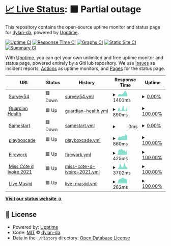 # [📈 Live Status](https://dylan-da.github.io/ayoba-microapp-uptime-monitor): <!--live status--> **🟧 Partial outage**

This repository contains the open-source uptime monitor and status page for [dylan-da](https://dylan-da.github.io/ayoba-microapp-uptime-monitor), powered by [Upptime](https://github.com/upptime/upptime).

[![Uptime CI](https://github.com/dylan-da/ayoba-microapp-uptime-monitor/workflows/Uptime%20CI/badge.svg)](https://github.com/dylan-da/ayoba-microapp-uptime-monitor/actions?query=workflow%3A%22Uptime+CI%22)
[![Response Time CI](https://github.com/dylan-da/ayoba-microapp-uptime-monitor/workflows/Response%20Time%20CI/badge.svg)](https://github.com/dylan-da/ayoba-microapp-uptime-monitor/actions?query=workflow%3A%22Response+Time+CI%22)
[![Graphs CI](https://github.com/dylan-da/ayoba-microapp-uptime-monitor/workflows/Graphs%20CI/badge.svg)](https://github.com/dylan-da/ayoba-microapp-uptime-monitor/actions?query=workflow%3A%22Graphs+CI%22)
[![Static Site CI](https://github.com/dylan-da/ayoba-microapp-uptime-monitor/workflows/Static%20Site%20CI/badge.svg)](https://github.com/dylan-da/ayoba-microapp-uptime-monitor/actions?query=workflow%3A%22Static+Site+CI%22)
[![Summary CI](https://github.com/dylan-da/ayoba-microapp-uptime-monitor/workflows/Summary%20CI/badge.svg)](https://github.com/dylan-da/ayoba-microapp-uptime-monitor/actions?query=workflow%3A%22Summary+CI%22)

With [Upptime](https://upptime.js.org), you can get your own unlimited and free uptime monitor and status page, powered entirely by a GitHub repository. We use [Issues](https://github.com/dylan-da/ayoba-microapp-uptime-monitor/issues) as incident reports, [Actions](https://github.com/dylan-da/ayoba-microapp-uptime-monitor/actions) as uptime monitors, and [Pages](https://dylan-da.github.io/ayoba-microapp-uptime-monitor) for the status page.

<!--start: status pages-->
<!-- This summary is generated by Upptime (https://github.com/upptime/upptime) -->
<!-- Do not edit this manually, your changes will be overwritten -->
<!-- prettier-ignore -->
| URL | Status | History | Response Time | Uptime |
| --- | ------ | ------- | ------------- | ------ |
| <img alt="" src="https://favicons.githubusercontent.com/survey54.com" height="13"> [Survey54](https://survey54.com/open-surveys) | 🟥 Down | [survey54.yml](https://github.com/dylan-da/ayoba-microapp-uptime-monitor/commits/HEAD/history/survey54.yml) | <details><summary><img alt="Response time graph" src="./graphs/survey54/response-time-week.png" height="20"> 1401ms</summary><br><a href="https://dylan-da.github.io/ayoba-microapp-uptime-monitor/history/survey54"><img alt="Response time 631" src="https://img.shields.io/endpoint?url=https%3A%2F%2Fraw.githubusercontent.com%2Fdylan-da%2Fayoba-microapp-uptime-monitor%2FHEAD%2Fapi%2Fsurvey54%2Fresponse-time.json"></a><br><a href="https://dylan-da.github.io/ayoba-microapp-uptime-monitor/history/survey54"><img alt="24-hour response time 1123" src="https://img.shields.io/endpoint?url=https%3A%2F%2Fraw.githubusercontent.com%2Fdylan-da%2Fayoba-microapp-uptime-monitor%2FHEAD%2Fapi%2Fsurvey54%2Fresponse-time-day.json"></a><br><a href="https://dylan-da.github.io/ayoba-microapp-uptime-monitor/history/survey54"><img alt="7-day response time 1401" src="https://img.shields.io/endpoint?url=https%3A%2F%2Fraw.githubusercontent.com%2Fdylan-da%2Fayoba-microapp-uptime-monitor%2FHEAD%2Fapi%2Fsurvey54%2Fresponse-time-week.json"></a><br><a href="https://dylan-da.github.io/ayoba-microapp-uptime-monitor/history/survey54"><img alt="30-day response time 1274" src="https://img.shields.io/endpoint?url=https%3A%2F%2Fraw.githubusercontent.com%2Fdylan-da%2Fayoba-microapp-uptime-monitor%2FHEAD%2Fapi%2Fsurvey54%2Fresponse-time-month.json"></a><br><a href="https://dylan-da.github.io/ayoba-microapp-uptime-monitor/history/survey54"><img alt="1-year response time 687" src="https://img.shields.io/endpoint?url=https%3A%2F%2Fraw.githubusercontent.com%2Fdylan-da%2Fayoba-microapp-uptime-monitor%2FHEAD%2Fapi%2Fsurvey54%2Fresponse-time-year.json"></a></details> | <details><summary><a href="https://dylan-da.github.io/ayoba-microapp-uptime-monitor/history/survey54">0.00%</a></summary><a href="https://dylan-da.github.io/ayoba-microapp-uptime-monitor/history/survey54"><img alt="All-time uptime 72.74%" src="https://img.shields.io/endpoint?url=https%3A%2F%2Fraw.githubusercontent.com%2Fdylan-da%2Fayoba-microapp-uptime-monitor%2FHEAD%2Fapi%2Fsurvey54%2Fuptime.json"></a><br><a href="https://dylan-da.github.io/ayoba-microapp-uptime-monitor/history/survey54"><img alt="24-hour uptime 0.00%" src="https://img.shields.io/endpoint?url=https%3A%2F%2Fraw.githubusercontent.com%2Fdylan-da%2Fayoba-microapp-uptime-monitor%2FHEAD%2Fapi%2Fsurvey54%2Fuptime-day.json"></a><br><a href="https://dylan-da.github.io/ayoba-microapp-uptime-monitor/history/survey54"><img alt="7-day uptime 0.00%" src="https://img.shields.io/endpoint?url=https%3A%2F%2Fraw.githubusercontent.com%2Fdylan-da%2Fayoba-microapp-uptime-monitor%2FHEAD%2Fapi%2Fsurvey54%2Fuptime-week.json"></a><br><a href="https://dylan-da.github.io/ayoba-microapp-uptime-monitor/history/survey54"><img alt="30-day uptime 0.00%" src="https://img.shields.io/endpoint?url=https%3A%2F%2Fraw.githubusercontent.com%2Fdylan-da%2Fayoba-microapp-uptime-monitor%2FHEAD%2Fapi%2Fsurvey54%2Fuptime-month.json"></a><br><a href="https://dylan-da.github.io/ayoba-microapp-uptime-monitor/history/survey54"><img alt="1-year uptime 64.63%" src="https://img.shields.io/endpoint?url=https%3A%2F%2Fraw.githubusercontent.com%2Fdylan-da%2Fayoba-microapp-uptime-monitor%2FHEAD%2Fapi%2Fsurvey54%2Fuptime-year.json"></a></details>
| <img alt="" src="https://favicons.githubusercontent.com/guardianhealth.io" height="13"> [Guardian Health](https://guardianhealth.io/) | 🟩 Up | [guardian-health.yml](https://github.com/dylan-da/ayoba-microapp-uptime-monitor/commits/HEAD/history/guardian-health.yml) | <details><summary><img alt="Response time graph" src="./graphs/guardian-health/response-time-week.png" height="20"> 890ms</summary><br><a href="https://dylan-da.github.io/ayoba-microapp-uptime-monitor/history/guardian-health"><img alt="Response time 404" src="https://img.shields.io/endpoint?url=https%3A%2F%2Fraw.githubusercontent.com%2Fdylan-da%2Fayoba-microapp-uptime-monitor%2FHEAD%2Fapi%2Fguardian-health%2Fresponse-time.json"></a><br><a href="https://dylan-da.github.io/ayoba-microapp-uptime-monitor/history/guardian-health"><img alt="24-hour response time 1996" src="https://img.shields.io/endpoint?url=https%3A%2F%2Fraw.githubusercontent.com%2Fdylan-da%2Fayoba-microapp-uptime-monitor%2FHEAD%2Fapi%2Fguardian-health%2Fresponse-time-day.json"></a><br><a href="https://dylan-da.github.io/ayoba-microapp-uptime-monitor/history/guardian-health"><img alt="7-day response time 890" src="https://img.shields.io/endpoint?url=https%3A%2F%2Fraw.githubusercontent.com%2Fdylan-da%2Fayoba-microapp-uptime-monitor%2FHEAD%2Fapi%2Fguardian-health%2Fresponse-time-week.json"></a><br><a href="https://dylan-da.github.io/ayoba-microapp-uptime-monitor/history/guardian-health"><img alt="30-day response time 543" src="https://img.shields.io/endpoint?url=https%3A%2F%2Fraw.githubusercontent.com%2Fdylan-da%2Fayoba-microapp-uptime-monitor%2FHEAD%2Fapi%2Fguardian-health%2Fresponse-time-month.json"></a><br><a href="https://dylan-da.github.io/ayoba-microapp-uptime-monitor/history/guardian-health"><img alt="1-year response time 419" src="https://img.shields.io/endpoint?url=https%3A%2F%2Fraw.githubusercontent.com%2Fdylan-da%2Fayoba-microapp-uptime-monitor%2FHEAD%2Fapi%2Fguardian-health%2Fresponse-time-year.json"></a></details> | <details><summary><a href="https://dylan-da.github.io/ayoba-microapp-uptime-monitor/history/guardian-health">100.00%</a></summary><a href="https://dylan-da.github.io/ayoba-microapp-uptime-monitor/history/guardian-health"><img alt="All-time uptime 99.60%" src="https://img.shields.io/endpoint?url=https%3A%2F%2Fraw.githubusercontent.com%2Fdylan-da%2Fayoba-microapp-uptime-monitor%2FHEAD%2Fapi%2Fguardian-health%2Fuptime.json"></a><br><a href="https://dylan-da.github.io/ayoba-microapp-uptime-monitor/history/guardian-health"><img alt="24-hour uptime 100.00%" src="https://img.shields.io/endpoint?url=https%3A%2F%2Fraw.githubusercontent.com%2Fdylan-da%2Fayoba-microapp-uptime-monitor%2FHEAD%2Fapi%2Fguardian-health%2Fuptime-day.json"></a><br><a href="https://dylan-da.github.io/ayoba-microapp-uptime-monitor/history/guardian-health"><img alt="7-day uptime 100.00%" src="https://img.shields.io/endpoint?url=https%3A%2F%2Fraw.githubusercontent.com%2Fdylan-da%2Fayoba-microapp-uptime-monitor%2FHEAD%2Fapi%2Fguardian-health%2Fuptime-week.json"></a><br><a href="https://dylan-da.github.io/ayoba-microapp-uptime-monitor/history/guardian-health"><img alt="30-day uptime 100.00%" src="https://img.shields.io/endpoint?url=https%3A%2F%2Fraw.githubusercontent.com%2Fdylan-da%2Fayoba-microapp-uptime-monitor%2FHEAD%2Fapi%2Fguardian-health%2Fuptime-month.json"></a><br><a href="https://dylan-da.github.io/ayoba-microapp-uptime-monitor/history/guardian-health"><img alt="1-year uptime 99.60%" src="https://img.shields.io/endpoint?url=https%3A%2F%2Fraw.githubusercontent.com%2Fdylan-da%2Fayoba-microapp-uptime-monitor%2FHEAD%2Fapi%2Fguardian-health%2Fuptime-year.json"></a></details>
| <img alt="" src="https://favicons.githubusercontent.com/www.samestart.com" height="13"> [Samestart](https://www.samestart.com/) | 🟥 Down | [samestart.yml](https://github.com/dylan-da/ayoba-microapp-uptime-monitor/commits/HEAD/history/samestart.yml) | <details><summary><img alt="Response time graph" src="./graphs/samestart/response-time-week.png" height="20"> 0ms</summary><br><a href="https://dylan-da.github.io/ayoba-microapp-uptime-monitor/history/samestart"><img alt="Response time 934" src="https://img.shields.io/endpoint?url=https%3A%2F%2Fraw.githubusercontent.com%2Fdylan-da%2Fayoba-microapp-uptime-monitor%2FHEAD%2Fapi%2Fsamestart%2Fresponse-time.json"></a><br><a href="https://dylan-da.github.io/ayoba-microapp-uptime-monitor/history/samestart"><img alt="24-hour response time 0" src="https://img.shields.io/endpoint?url=https%3A%2F%2Fraw.githubusercontent.com%2Fdylan-da%2Fayoba-microapp-uptime-monitor%2FHEAD%2Fapi%2Fsamestart%2Fresponse-time-day.json"></a><br><a href="https://dylan-da.github.io/ayoba-microapp-uptime-monitor/history/samestart"><img alt="7-day response time 0" src="https://img.shields.io/endpoint?url=https%3A%2F%2Fraw.githubusercontent.com%2Fdylan-da%2Fayoba-microapp-uptime-monitor%2FHEAD%2Fapi%2Fsamestart%2Fresponse-time-week.json"></a><br><a href="https://dylan-da.github.io/ayoba-microapp-uptime-monitor/history/samestart"><img alt="30-day response time 0" src="https://img.shields.io/endpoint?url=https%3A%2F%2Fraw.githubusercontent.com%2Fdylan-da%2Fayoba-microapp-uptime-monitor%2FHEAD%2Fapi%2Fsamestart%2Fresponse-time-month.json"></a><br><a href="https://dylan-da.github.io/ayoba-microapp-uptime-monitor/history/samestart"><img alt="1-year response time 249" src="https://img.shields.io/endpoint?url=https%3A%2F%2Fraw.githubusercontent.com%2Fdylan-da%2Fayoba-microapp-uptime-monitor%2FHEAD%2Fapi%2Fsamestart%2Fresponse-time-year.json"></a></details> | <details><summary><a href="https://dylan-da.github.io/ayoba-microapp-uptime-monitor/history/samestart">0.00%</a></summary><a href="https://dylan-da.github.io/ayoba-microapp-uptime-monitor/history/samestart"><img alt="All-time uptime 33.28%" src="https://img.shields.io/endpoint?url=https%3A%2F%2Fraw.githubusercontent.com%2Fdylan-da%2Fayoba-microapp-uptime-monitor%2FHEAD%2Fapi%2Fsamestart%2Fuptime.json"></a><br><a href="https://dylan-da.github.io/ayoba-microapp-uptime-monitor/history/samestart"><img alt="24-hour uptime 0.00%" src="https://img.shields.io/endpoint?url=https%3A%2F%2Fraw.githubusercontent.com%2Fdylan-da%2Fayoba-microapp-uptime-monitor%2FHEAD%2Fapi%2Fsamestart%2Fuptime-day.json"></a><br><a href="https://dylan-da.github.io/ayoba-microapp-uptime-monitor/history/samestart"><img alt="7-day uptime 0.00%" src="https://img.shields.io/endpoint?url=https%3A%2F%2Fraw.githubusercontent.com%2Fdylan-da%2Fayoba-microapp-uptime-monitor%2FHEAD%2Fapi%2Fsamestart%2Fuptime-week.json"></a><br><a href="https://dylan-da.github.io/ayoba-microapp-uptime-monitor/history/samestart"><img alt="30-day uptime 0.00%" src="https://img.shields.io/endpoint?url=https%3A%2F%2Fraw.githubusercontent.com%2Fdylan-da%2Fayoba-microapp-uptime-monitor%2FHEAD%2Fapi%2Fsamestart%2Fuptime-month.json"></a><br><a href="https://dylan-da.github.io/ayoba-microapp-uptime-monitor/history/samestart"><img alt="1-year uptime 25.39%" src="https://img.shields.io/endpoint?url=https%3A%2F%2Fraw.githubusercontent.com%2Fdylan-da%2Fayoba-microapp-uptime-monitor%2FHEAD%2Fapi%2Fsamestart%2Fuptime-year.json"></a></details>
| <img alt="" src="https://favicons.githubusercontent.com/playboxcade.com" height="13"> [playboxcade](https://playboxcade.com/) | 🟩 Up | [playboxcade.yml](https://github.com/dylan-da/ayoba-microapp-uptime-monitor/commits/HEAD/history/playboxcade.yml) | <details><summary><img alt="Response time graph" src="./graphs/playboxcade/response-time-week.png" height="20"> 860ms</summary><br><a href="https://dylan-da.github.io/ayoba-microapp-uptime-monitor/history/playboxcade"><img alt="Response time 1198" src="https://img.shields.io/endpoint?url=https%3A%2F%2Fraw.githubusercontent.com%2Fdylan-da%2Fayoba-microapp-uptime-monitor%2FHEAD%2Fapi%2Fplayboxcade%2Fresponse-time.json"></a><br><a href="https://dylan-da.github.io/ayoba-microapp-uptime-monitor/history/playboxcade"><img alt="24-hour response time 844" src="https://img.shields.io/endpoint?url=https%3A%2F%2Fraw.githubusercontent.com%2Fdylan-da%2Fayoba-microapp-uptime-monitor%2FHEAD%2Fapi%2Fplayboxcade%2Fresponse-time-day.json"></a><br><a href="https://dylan-da.github.io/ayoba-microapp-uptime-monitor/history/playboxcade"><img alt="7-day response time 860" src="https://img.shields.io/endpoint?url=https%3A%2F%2Fraw.githubusercontent.com%2Fdylan-da%2Fayoba-microapp-uptime-monitor%2FHEAD%2Fapi%2Fplayboxcade%2Fresponse-time-week.json"></a><br><a href="https://dylan-da.github.io/ayoba-microapp-uptime-monitor/history/playboxcade"><img alt="30-day response time 1288" src="https://img.shields.io/endpoint?url=https%3A%2F%2Fraw.githubusercontent.com%2Fdylan-da%2Fayoba-microapp-uptime-monitor%2FHEAD%2Fapi%2Fplayboxcade%2Fresponse-time-month.json"></a><br><a href="https://dylan-da.github.io/ayoba-microapp-uptime-monitor/history/playboxcade"><img alt="1-year response time 1240" src="https://img.shields.io/endpoint?url=https%3A%2F%2Fraw.githubusercontent.com%2Fdylan-da%2Fayoba-microapp-uptime-monitor%2FHEAD%2Fapi%2Fplayboxcade%2Fresponse-time-year.json"></a></details> | <details><summary><a href="https://dylan-da.github.io/ayoba-microapp-uptime-monitor/history/playboxcade">100.00%</a></summary><a href="https://dylan-da.github.io/ayoba-microapp-uptime-monitor/history/playboxcade"><img alt="All-time uptime 99.81%" src="https://img.shields.io/endpoint?url=https%3A%2F%2Fraw.githubusercontent.com%2Fdylan-da%2Fayoba-microapp-uptime-monitor%2FHEAD%2Fapi%2Fplayboxcade%2Fuptime.json"></a><br><a href="https://dylan-da.github.io/ayoba-microapp-uptime-monitor/history/playboxcade"><img alt="24-hour uptime 100.00%" src="https://img.shields.io/endpoint?url=https%3A%2F%2Fraw.githubusercontent.com%2Fdylan-da%2Fayoba-microapp-uptime-monitor%2FHEAD%2Fapi%2Fplayboxcade%2Fuptime-day.json"></a><br><a href="https://dylan-da.github.io/ayoba-microapp-uptime-monitor/history/playboxcade"><img alt="7-day uptime 100.00%" src="https://img.shields.io/endpoint?url=https%3A%2F%2Fraw.githubusercontent.com%2Fdylan-da%2Fayoba-microapp-uptime-monitor%2FHEAD%2Fapi%2Fplayboxcade%2Fuptime-week.json"></a><br><a href="https://dylan-da.github.io/ayoba-microapp-uptime-monitor/history/playboxcade"><img alt="30-day uptime 100.00%" src="https://img.shields.io/endpoint?url=https%3A%2F%2Fraw.githubusercontent.com%2Fdylan-da%2Fayoba-microapp-uptime-monitor%2FHEAD%2Fapi%2Fplayboxcade%2Fuptime-month.json"></a><br><a href="https://dylan-da.github.io/ayoba-microapp-uptime-monitor/history/playboxcade"><img alt="1-year uptime 99.75%" src="https://img.shields.io/endpoint?url=https%3A%2F%2Fraw.githubusercontent.com%2Fdylan-da%2Fayoba-microapp-uptime-monitor%2FHEAD%2Fapi%2Fplayboxcade%2Fuptime-year.json"></a></details>
| <img alt="" src="https://favicons.githubusercontent.com/fw.tv" height="13"> [Firework](https://fw.tv/ayoba_africa) | 🟩 Up | [firework.yml](https://github.com/dylan-da/ayoba-microapp-uptime-monitor/commits/HEAD/history/firework.yml) | <details><summary><img alt="Response time graph" src="./graphs/firework/response-time-week.png" height="20"> 425ms</summary><br><a href="https://dylan-da.github.io/ayoba-microapp-uptime-monitor/history/firework"><img alt="Response time 487" src="https://img.shields.io/endpoint?url=https%3A%2F%2Fraw.githubusercontent.com%2Fdylan-da%2Fayoba-microapp-uptime-monitor%2FHEAD%2Fapi%2Ffirework%2Fresponse-time.json"></a><br><a href="https://dylan-da.github.io/ayoba-microapp-uptime-monitor/history/firework"><img alt="24-hour response time 468" src="https://img.shields.io/endpoint?url=https%3A%2F%2Fraw.githubusercontent.com%2Fdylan-da%2Fayoba-microapp-uptime-monitor%2FHEAD%2Fapi%2Ffirework%2Fresponse-time-day.json"></a><br><a href="https://dylan-da.github.io/ayoba-microapp-uptime-monitor/history/firework"><img alt="7-day response time 425" src="https://img.shields.io/endpoint?url=https%3A%2F%2Fraw.githubusercontent.com%2Fdylan-da%2Fayoba-microapp-uptime-monitor%2FHEAD%2Fapi%2Ffirework%2Fresponse-time-week.json"></a><br><a href="https://dylan-da.github.io/ayoba-microapp-uptime-monitor/history/firework"><img alt="30-day response time 400" src="https://img.shields.io/endpoint?url=https%3A%2F%2Fraw.githubusercontent.com%2Fdylan-da%2Fayoba-microapp-uptime-monitor%2FHEAD%2Fapi%2Ffirework%2Fresponse-time-month.json"></a><br><a href="https://dylan-da.github.io/ayoba-microapp-uptime-monitor/history/firework"><img alt="1-year response time 458" src="https://img.shields.io/endpoint?url=https%3A%2F%2Fraw.githubusercontent.com%2Fdylan-da%2Fayoba-microapp-uptime-monitor%2FHEAD%2Fapi%2Ffirework%2Fresponse-time-year.json"></a></details> | <details><summary><a href="https://dylan-da.github.io/ayoba-microapp-uptime-monitor/history/firework">100.00%</a></summary><a href="https://dylan-da.github.io/ayoba-microapp-uptime-monitor/history/firework"><img alt="All-time uptime 99.95%" src="https://img.shields.io/endpoint?url=https%3A%2F%2Fraw.githubusercontent.com%2Fdylan-da%2Fayoba-microapp-uptime-monitor%2FHEAD%2Fapi%2Ffirework%2Fuptime.json"></a><br><a href="https://dylan-da.github.io/ayoba-microapp-uptime-monitor/history/firework"><img alt="24-hour uptime 100.00%" src="https://img.shields.io/endpoint?url=https%3A%2F%2Fraw.githubusercontent.com%2Fdylan-da%2Fayoba-microapp-uptime-monitor%2FHEAD%2Fapi%2Ffirework%2Fuptime-day.json"></a><br><a href="https://dylan-da.github.io/ayoba-microapp-uptime-monitor/history/firework"><img alt="7-day uptime 100.00%" src="https://img.shields.io/endpoint?url=https%3A%2F%2Fraw.githubusercontent.com%2Fdylan-da%2Fayoba-microapp-uptime-monitor%2FHEAD%2Fapi%2Ffirework%2Fuptime-week.json"></a><br><a href="https://dylan-da.github.io/ayoba-microapp-uptime-monitor/history/firework"><img alt="30-day uptime 100.00%" src="https://img.shields.io/endpoint?url=https%3A%2F%2Fraw.githubusercontent.com%2Fdylan-da%2Fayoba-microapp-uptime-monitor%2FHEAD%2Fapi%2Ffirework%2Fuptime-month.json"></a><br><a href="https://dylan-da.github.io/ayoba-microapp-uptime-monitor/history/firework"><img alt="1-year uptime 99.98%" src="https://img.shields.io/endpoint?url=https%3A%2F%2Fraw.githubusercontent.com%2Fdylan-da%2Fayoba-microapp-uptime-monitor%2FHEAD%2Fapi%2Ffirework%2Fuptime-year.json"></a></details>
| <img alt="" src="https://favicons.githubusercontent.com/www.mtn.ci" height="13"> [Miss Côte d Ivoire 2021](https://www.mtn.ci/miss-ci/) | 🟩 Up | [miss-cote-d-ivoire-2021.yml](https://github.com/dylan-da/ayoba-microapp-uptime-monitor/commits/HEAD/history/miss-cote-d-ivoire-2021.yml) | <details><summary><img alt="Response time graph" src="./graphs/miss-cote-d-ivoire-2021/response-time-week.png" height="20"> 3702ms</summary><br><a href="https://dylan-da.github.io/ayoba-microapp-uptime-monitor/history/miss-cote-d-ivoire-2021"><img alt="Response time 3345" src="https://img.shields.io/endpoint?url=https%3A%2F%2Fraw.githubusercontent.com%2Fdylan-da%2Fayoba-microapp-uptime-monitor%2FHEAD%2Fapi%2Fmiss-cote-d-ivoire-2021%2Fresponse-time.json"></a><br><a href="https://dylan-da.github.io/ayoba-microapp-uptime-monitor/history/miss-cote-d-ivoire-2021"><img alt="24-hour response time 2290" src="https://img.shields.io/endpoint?url=https%3A%2F%2Fraw.githubusercontent.com%2Fdylan-da%2Fayoba-microapp-uptime-monitor%2FHEAD%2Fapi%2Fmiss-cote-d-ivoire-2021%2Fresponse-time-day.json"></a><br><a href="https://dylan-da.github.io/ayoba-microapp-uptime-monitor/history/miss-cote-d-ivoire-2021"><img alt="7-day response time 3702" src="https://img.shields.io/endpoint?url=https%3A%2F%2Fraw.githubusercontent.com%2Fdylan-da%2Fayoba-microapp-uptime-monitor%2FHEAD%2Fapi%2Fmiss-cote-d-ivoire-2021%2Fresponse-time-week.json"></a><br><a href="https://dylan-da.github.io/ayoba-microapp-uptime-monitor/history/miss-cote-d-ivoire-2021"><img alt="30-day response time 4641" src="https://img.shields.io/endpoint?url=https%3A%2F%2Fraw.githubusercontent.com%2Fdylan-da%2Fayoba-microapp-uptime-monitor%2FHEAD%2Fapi%2Fmiss-cote-d-ivoire-2021%2Fresponse-time-month.json"></a><br><a href="https://dylan-da.github.io/ayoba-microapp-uptime-monitor/history/miss-cote-d-ivoire-2021"><img alt="1-year response time 3540" src="https://img.shields.io/endpoint?url=https%3A%2F%2Fraw.githubusercontent.com%2Fdylan-da%2Fayoba-microapp-uptime-monitor%2FHEAD%2Fapi%2Fmiss-cote-d-ivoire-2021%2Fresponse-time-year.json"></a></details> | <details><summary><a href="https://dylan-da.github.io/ayoba-microapp-uptime-monitor/history/miss-cote-d-ivoire-2021">100.00%</a></summary><a href="https://dylan-da.github.io/ayoba-microapp-uptime-monitor/history/miss-cote-d-ivoire-2021"><img alt="All-time uptime 48.69%" src="https://img.shields.io/endpoint?url=https%3A%2F%2Fraw.githubusercontent.com%2Fdylan-da%2Fayoba-microapp-uptime-monitor%2FHEAD%2Fapi%2Fmiss-cote-d-ivoire-2021%2Fuptime.json"></a><br><a href="https://dylan-da.github.io/ayoba-microapp-uptime-monitor/history/miss-cote-d-ivoire-2021"><img alt="24-hour uptime 100.00%" src="https://img.shields.io/endpoint?url=https%3A%2F%2Fraw.githubusercontent.com%2Fdylan-da%2Fayoba-microapp-uptime-monitor%2FHEAD%2Fapi%2Fmiss-cote-d-ivoire-2021%2Fuptime-day.json"></a><br><a href="https://dylan-da.github.io/ayoba-microapp-uptime-monitor/history/miss-cote-d-ivoire-2021"><img alt="7-day uptime 100.00%" src="https://img.shields.io/endpoint?url=https%3A%2F%2Fraw.githubusercontent.com%2Fdylan-da%2Fayoba-microapp-uptime-monitor%2FHEAD%2Fapi%2Fmiss-cote-d-ivoire-2021%2Fuptime-week.json"></a><br><a href="https://dylan-da.github.io/ayoba-microapp-uptime-monitor/history/miss-cote-d-ivoire-2021"><img alt="30-day uptime 90.99%" src="https://img.shields.io/endpoint?url=https%3A%2F%2Fraw.githubusercontent.com%2Fdylan-da%2Fayoba-microapp-uptime-monitor%2FHEAD%2Fapi%2Fmiss-cote-d-ivoire-2021%2Fuptime-month.json"></a><br><a href="https://dylan-da.github.io/ayoba-microapp-uptime-monitor/history/miss-cote-d-ivoire-2021"><img alt="1-year uptime 34.05%" src="https://img.shields.io/endpoint?url=https%3A%2F%2Fraw.githubusercontent.com%2Fdylan-da%2Fayoba-microapp-uptime-monitor%2FHEAD%2Fapi%2Fmiss-cote-d-ivoire-2021%2Fuptime-year.json"></a></details>
| <img alt="" src="https://favicons.githubusercontent.com/www.livemasjid.com" height="13"> [Live Masjid](https://www.livemasjid.com/) | 🟩 Up | [live-masjid.yml](https://github.com/dylan-da/ayoba-microapp-uptime-monitor/commits/HEAD/history/live-masjid.yml) | <details><summary><img alt="Response time graph" src="./graphs/live-masjid/response-time-week.png" height="20"> 282ms</summary><br><a href="https://dylan-da.github.io/ayoba-microapp-uptime-monitor/history/live-masjid"><img alt="Response time 286" src="https://img.shields.io/endpoint?url=https%3A%2F%2Fraw.githubusercontent.com%2Fdylan-da%2Fayoba-microapp-uptime-monitor%2FHEAD%2Fapi%2Flive-masjid%2Fresponse-time.json"></a><br><a href="https://dylan-da.github.io/ayoba-microapp-uptime-monitor/history/live-masjid"><img alt="24-hour response time 223" src="https://img.shields.io/endpoint?url=https%3A%2F%2Fraw.githubusercontent.com%2Fdylan-da%2Fayoba-microapp-uptime-monitor%2FHEAD%2Fapi%2Flive-masjid%2Fresponse-time-day.json"></a><br><a href="https://dylan-da.github.io/ayoba-microapp-uptime-monitor/history/live-masjid"><img alt="7-day response time 282" src="https://img.shields.io/endpoint?url=https%3A%2F%2Fraw.githubusercontent.com%2Fdylan-da%2Fayoba-microapp-uptime-monitor%2FHEAD%2Fapi%2Flive-masjid%2Fresponse-time-week.json"></a><br><a href="https://dylan-da.github.io/ayoba-microapp-uptime-monitor/history/live-masjid"><img alt="30-day response time 301" src="https://img.shields.io/endpoint?url=https%3A%2F%2Fraw.githubusercontent.com%2Fdylan-da%2Fayoba-microapp-uptime-monitor%2FHEAD%2Fapi%2Flive-masjid%2Fresponse-time-month.json"></a><br><a href="https://dylan-da.github.io/ayoba-microapp-uptime-monitor/history/live-masjid"><img alt="1-year response time 295" src="https://img.shields.io/endpoint?url=https%3A%2F%2Fraw.githubusercontent.com%2Fdylan-da%2Fayoba-microapp-uptime-monitor%2FHEAD%2Fapi%2Flive-masjid%2Fresponse-time-year.json"></a></details> | <details><summary><a href="https://dylan-da.github.io/ayoba-microapp-uptime-monitor/history/live-masjid">100.00%</a></summary><a href="https://dylan-da.github.io/ayoba-microapp-uptime-monitor/history/live-masjid"><img alt="All-time uptime 99.82%" src="https://img.shields.io/endpoint?url=https%3A%2F%2Fraw.githubusercontent.com%2Fdylan-da%2Fayoba-microapp-uptime-monitor%2FHEAD%2Fapi%2Flive-masjid%2Fuptime.json"></a><br><a href="https://dylan-da.github.io/ayoba-microapp-uptime-monitor/history/live-masjid"><img alt="24-hour uptime 100.00%" src="https://img.shields.io/endpoint?url=https%3A%2F%2Fraw.githubusercontent.com%2Fdylan-da%2Fayoba-microapp-uptime-monitor%2FHEAD%2Fapi%2Flive-masjid%2Fuptime-day.json"></a><br><a href="https://dylan-da.github.io/ayoba-microapp-uptime-monitor/history/live-masjid"><img alt="7-day uptime 100.00%" src="https://img.shields.io/endpoint?url=https%3A%2F%2Fraw.githubusercontent.com%2Fdylan-da%2Fayoba-microapp-uptime-monitor%2FHEAD%2Fapi%2Flive-masjid%2Fuptime-week.json"></a><br><a href="https://dylan-da.github.io/ayoba-microapp-uptime-monitor/history/live-masjid"><img alt="30-day uptime 99.85%" src="https://img.shields.io/endpoint?url=https%3A%2F%2Fraw.githubusercontent.com%2Fdylan-da%2Fayoba-microapp-uptime-monitor%2FHEAD%2Fapi%2Flive-masjid%2Fuptime-month.json"></a><br><a href="https://dylan-da.github.io/ayoba-microapp-uptime-monitor/history/live-masjid"><img alt="1-year uptime 99.85%" src="https://img.shields.io/endpoint?url=https%3A%2F%2Fraw.githubusercontent.com%2Fdylan-da%2Fayoba-microapp-uptime-monitor%2FHEAD%2Fapi%2Flive-masjid%2Fuptime-year.json"></a></details>

<!--end: status pages-->

[**Visit our status website →**](https://dylan-da.github.io/ayoba-microapp-uptime-monitor)

## 📄 License

- Powered by: [Upptime](https://github.com/upptime/upptime)
- Code: [MIT](./LICENSE) © [dylan-da](https://dylan-da.github.io/ayoba-microapp-uptime-monitor)
- Data in the `./history` directory: [Open Database License](https://opendatacommons.org/licenses/odbl/1-0/)

